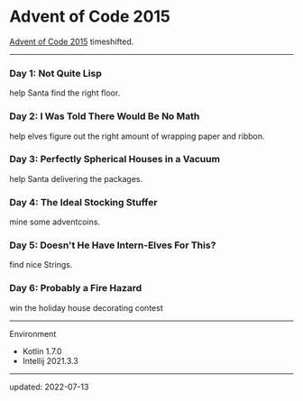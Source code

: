 # Advent of Code 2015

[Advent of Code 2015] timeshifted.

[Advent of Code 2015]:https://adventofcode.com/2015

---

### Day 1: Not Quite Lisp

help Santa find the right floor.

### Day 2: I Was Told There Would Be No Math

help elves figure out the right amount of wrapping paper and ribbon.

### Day 3: Perfectly Spherical Houses in a Vacuum

help Santa delivering the packages.

### Day 4: The Ideal Stocking Stuffer

mine some adventcoins.

### Day 5: Doesn't He Have Intern-Elves For This?

find nice Strings.

### Day 6: Probably a Fire Hazard

win the holiday house decorating contest

---

Environment

- Kotlin 1.7.0
- Intellij 2021.3.3

---

updated: 2022-07-13